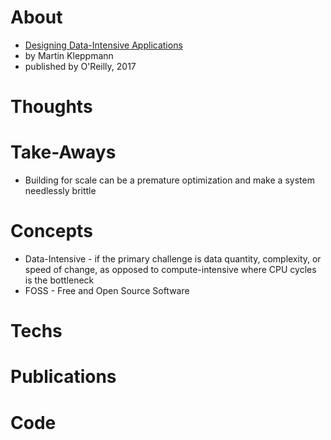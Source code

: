 
# About

* [Designing Data-Intensive Applications](https://dataintensive.net/)
* by Martin Kleppmann
* published by O'Reilly, 2017

# Thoughts

# Take-Aways

* Building for scale can be a premature optimization and make a system needlessly brittle

# Concepts

* Data-Intensive - if the primary challenge is data quantity, complexity, or speed of change, as opposed to compute-intensive where CPU cycles is the bottleneck
* FOSS - Free and Open Source Software

# Techs

# Publications

# Code
